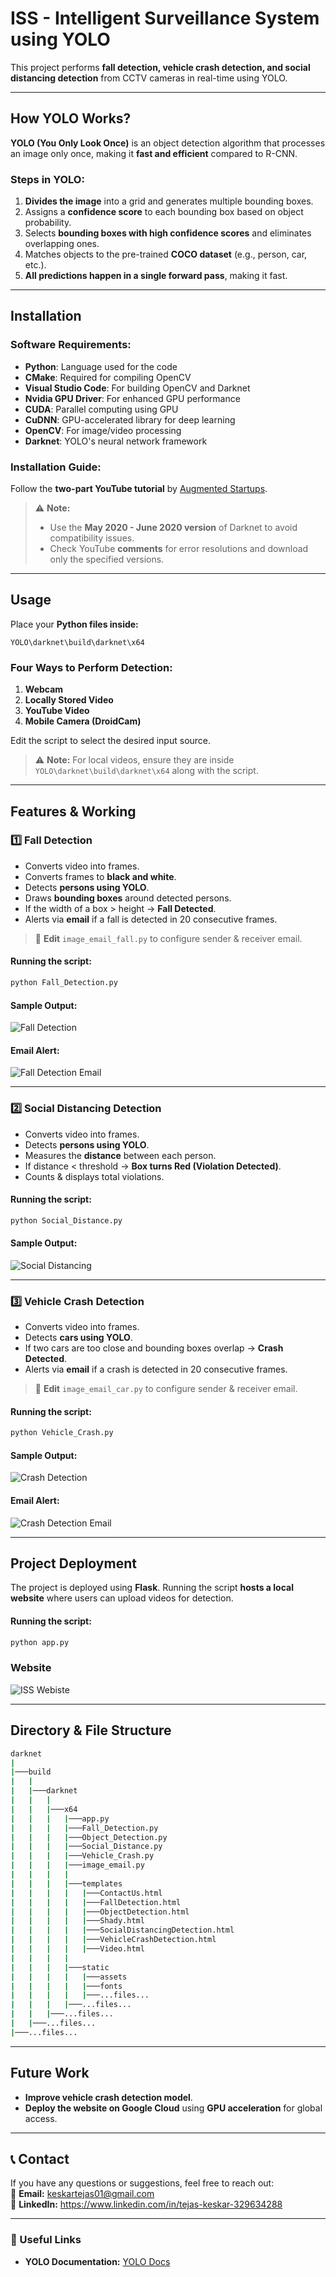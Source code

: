 # **ISS - Intelligent Surveillance System using YOLO**

This project performs **fall detection, vehicle crash detection, and social distancing detection** from CCTV cameras in real-time using YOLO.

---

## **How YOLO Works?**

**YOLO (You Only Look Once)** is an object detection algorithm that processes an image only once, making it **fast and efficient** compared to R-CNN.

### **Steps in YOLO:**
1. **Divides the image** into a grid and generates multiple bounding boxes.
2. Assigns a **confidence score** to each bounding box based on object probability.
3. Selects **bounding boxes with high confidence scores** and eliminates overlapping ones.
4. Matches objects to the pre-trained **COCO dataset** (e.g., person, car, etc.).
5. **All predictions happen in a single forward pass**, making it fast.

---

## **Installation**

### **Software Requirements:**
- **Python**: Language used for the code
- **CMake**: Required for compiling OpenCV
- **Visual Studio Code**: For building OpenCV and Darknet
- **Nvidia GPU Driver**: For enhanced GPU performance
- **CUDA**: Parallel computing using GPU
- **CuDNN**: GPU-accelerated library for deep learning
- **OpenCV**: For image/video processing
- **Darknet**: YOLO's neural network framework

### **Installation Guide:**
Follow the **two-part YouTube tutorial** by [Augmented Startups](https://www.youtube.com/channel/UC-tOFuOex0xG_RM8cVtyh9g).

> ⚠️ **Note:**
> - Use the **May 2020 - June 2020 version** of Darknet to avoid compatibility issues.
> - Check YouTube **comments** for error resolutions and download only the specified versions.

---

## **Usage**

Place your **Python files inside:**
```
YOLO\darknet\build\darknet\x64
```

### **Four Ways to Perform Detection:**
1. **Webcam**
2. **Locally Stored Video**
3. **YouTube Video**
4. **Mobile Camera (DroidCam)**

Edit the script to select the desired input source.

> ⚠ **Note:** For local videos, ensure they are inside `YOLO\darknet\build\darknet\x64` along with the script.

---

## **Features & Working**

### **1️⃣ Fall Detection**
- Converts video into frames.
- Converts frames to **black and white**.
- Detects **persons using YOLO**.
- Draws **bounding boxes** around detected persons.
- If the width of a box > height → **Fall Detected**.
- Alerts via **email** if a fall is detected in 20 consecutive frames.

> 📌 **Edit** `image_email_fall.py` to configure sender & receiver email.

#### **Running the script:**
```bash
python Fall_Detection.py
```

#### **Sample Output:**
![Fall Detection](screenshots\Fall_Detection.jpg)

#### **Email Alert:**
![Fall Detection Email](screenshots\Email_Fall_Detection.jpg)

---

### **2️⃣ Social Distancing Detection**
- Converts video into frames.
- Detects **persons using YOLO**.
- Measures the **distance** between each person.
- If distance < threshold → **Box turns Red (Violation Detected)**.
- Counts & displays total violations.

#### **Running the script:**
```bash
python Social_Distance.py
```

#### **Sample Output:**
![Social Distancing](screenshots\Social_Distancing.jpg)

---

### **3️⃣ Vehicle Crash Detection**
- Converts video into frames.
- Detects **cars using YOLO**.
- If two cars are too close and bounding boxes overlap → **Crash Detected**.
- Alerts via **email** if a crash is detected in 20 consecutive frames.

> 📌 **Edit** `image_email_car.py` to configure sender & receiver email.

#### **Running the script:**
```bash
python Vehicle_Crash.py
```

#### **Sample Output:**
![Crash Detection](screenshots\Crash_Detection.jpg)

#### **Email Alert:**
![Crash Detection Email](screenshots\Email_Crash_Detection.jpg)

---

## **Project Deployment**

The project is deployed using **Flask**. Running the script **hosts a local website** where users can upload videos for detection.

#### **Running the script:**
```bash
python app.py
```

### **Website**
![ISS Webiste](screenshots\ISS_Website.jpg)

---

## **Directory & File Structure**
```bash
darknet
|  
|───build
|   |
|   |───darknet
|   |	|
|   |	|───x64   
|   |	|   |───app.py
|   |	|   |───Fall_Detection.py
|   |	|   |───Object_Detection.py
|   |	|   |───Social_Distance.py
|   |	|   |───Vehicle_Crash.py
|   |	|   |───image_email.py
|   |	|   |
|   |	|   |───templates 
|   |	|   |   |───ContactUs.html
|   |	|   |   |───FallDetection.html
|   |	|   |   |───ObjectDetection.html
|   |	|   |   |───Shady.html
|   |	|   |   |───SocialDistancingDetection.html
|   |	|   |   |───VehicleCrashDetection.html
|   |	|   |   |───Video.html
|   |	|   |
|   |	|   |───static
|   |	|   |   |───assets
|   |	|   |   |───fonts
|   |	|   |   |───...files...
|   |	|   |───...files...
|   |   |───...files...	
|   |───...files...
|───...files...
```

---

## **Future Work**
- **Improve vehicle crash detection model**.
- **Deploy the website on Google Cloud** using **GPU acceleration** for global access.

---

## 📞 Contact  
If you have any questions or suggestions, feel free to reach out:  
📧 **Email:** keskartejas01@gmail.com  
📌 **LinkedIn:** https://www.linkedin.com/in/tejas-keskar-329634288

---

### **🔗 Useful Links**
- **YOLO Documentation:** [YOLO Docs](https://github.com/AlexeyAB/darknet)